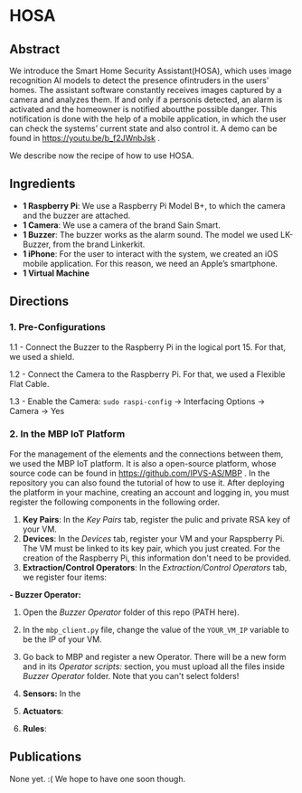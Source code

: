 # HOSA

## Abstract

We introduce the Smart Home Security Assistant(HOSA), which uses image recognition AI models to detect the presence ofintruders in the users’ homes. The assistant software constantly receives images captured by a camera and analyzes them. If and only if a personis detected, an alarm is activated and the homeowner is notified aboutthe possible danger. This notification is done with the help of a mobile application, in which the user can check the systems’ current state and also control it. A demo can be found in https://youtu.be/b_f2JWnbJsk .

We describe now the recipe of how to use HOSA.

## Ingredients

- **1 Raspberry Pi**: We use a Raspberry Pi Model B+, to which the camera and the buzzer are attached.
- **1 Camera**: We use a camera of the brand Sain Smart.
- **1 Buzzer**: The buzzer works as the alarm sound. The model we used LK-Buzzer, from the brand Linkerkit.
- **1 iPhone**: For the user to interact with the system, we created an iOS mobile application. For this reason, we need an Apple’s smartphone.
- **1 Virtual Machine**

## Directions

### 1. Pre-Configurations

1.1 - Connect the Buzzer to the Raspberry Pi in the logical port 15. For that, we used a shield.

1.2 - Connect the Camera to the Raspberry Pi. For that, we used a Flexible Flat Cable.

1.3 - Enable the Camera:
`sudo raspi-config` -> Interfacing Options -> Camera -> Yes

### 2. In the MBP IoT Platform

For the management of the elements and the connections between them, we used the MBP IoT platform. It is also a open-source platform, whose source code can be found in https://github.com/IPVS-AS/MBP . In the repository you can also found the tutorial of how to use it. After deploying the platform in your machine, creating an account and logging in, you must register the following components in the following order.

1. **Key Pairs**:
In the _Key Pairs_ tab, register the pulic and private RSA key of your VM.
2. **Devices**:
In the _Devices_ tab, register your VM and your Rapspberry Pi. The VM must be linked to its key pair, which you just created. For the creation of the Raspberry Pi, this information don't need to be provided.
3. **Extraction/Control Operators**: In the _Extraction/Control Operators_ tab, we register four items:

**- Buzzer Operator:**
1. Open the _Buzzer Operator_ folder of this repo (PATH here). 
2. In the `mbp_client.py` file, change the value of the `YOUR_VM_IP` variable to be the IP of your VM.
3. Go back to MBP and register a new Operator. There will be a new form and in its _Operator scripts:_ section, you must upload all the files inside _Buzzer Operator_ folder. Note that you can't select folders!

4. **Sensors:** In the 

5. **Actuators**:

6. **Rules**:


## Publications
None yet. :( We hope to have one soon though. 
